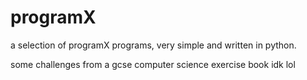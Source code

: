# programX
a selection of programX programs, very simple and written in python.

some challenges from a gcse computer science exercise book idk lol
